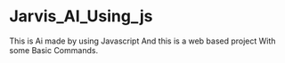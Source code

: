 # Jarvis_AI_Using_js
This is Ai made by using Javascript And this is a web based project With some Basic Commands.
